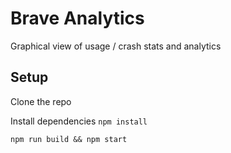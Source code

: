 # Brave Analytics

Graphical view of usage / crash stats and analytics

## Setup

Clone the repo

Install dependencies `npm install`

`npm run build && npm start`

